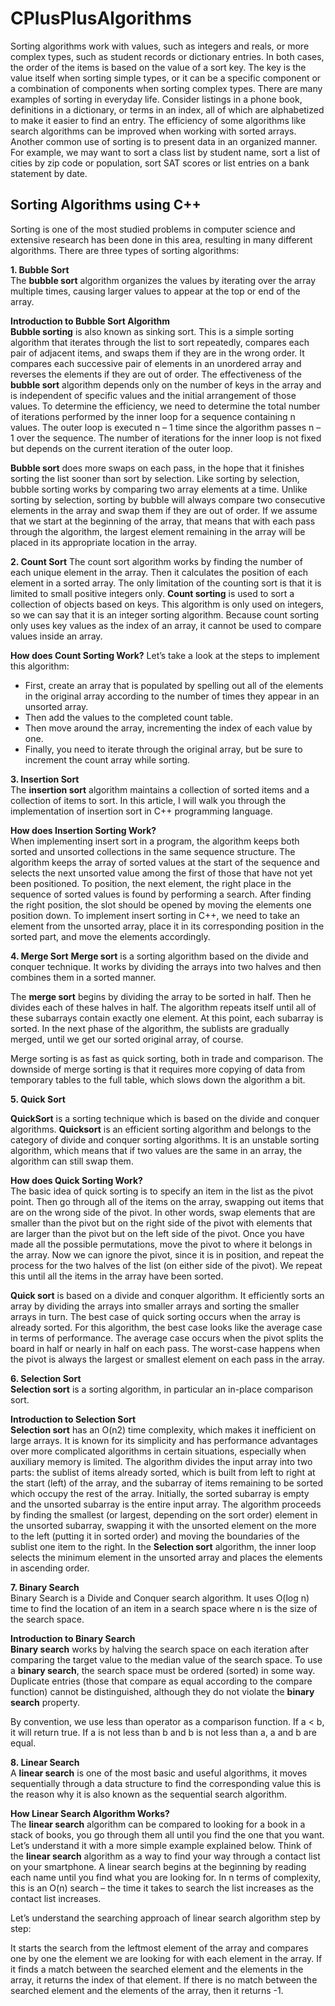 # CPlusPlusAlgorithms

Sorting algorithms work with values, such as integers and reals, or more complex types, such as student records or dictionary entries. In both cases, the order of the items is based on the value of a sort key.  The key is the value itself when sorting simple types, or it can be a specific component or a combination of components when sorting complex types. There are many examples of sorting in everyday life. Consider listings in a phone book, definitions in a dictionary, or terms in an index, all of which are alphabetized to make it easier to find an entry. The efficiency of some algorithms like search algorithms can be improved when working with sorted arrays.  Another common use of sorting is to present data in an organized manner. For example, we may want to sort a class list by student name, sort a list of cities by zip code or population, sort SAT scores or list entries on a bank statement by date.

## Sorting Algorithms using C++

Sorting is one of the most studied problems in computer science and extensive research has been done in this area, resulting in many different algorithms. There are three types of sorting algorithms:


**1. Bubble Sort**<br />
The **bubble sort** algorithm organizes the values by iterating over the array multiple times, causing larger values to appear at the top or end of the array.<br />

**Introduction to Bubble Sort Algorithm**<br />
**Bubble sorting** is also known as sinking sort. This is a simple sorting algorithm that iterates through the list to sort repeatedly, compares each pair of adjacent items, and swaps them if they are in the wrong order. It compares each successive pair of elements in an unordered array and reverses the elements if they are out of order. The effectiveness of the **bubble sort** algorithm depends only on the number of keys in the array and is independent of specific values and the initial arrangement of those values. To determine the efficiency, we need to determine the total number of iterations performed by the inner loop for a sequence containing n values. The outer loop is executed n – 1 time since the algorithm passes n – 1 over the sequence. The number of iterations for the inner loop is not fixed but depends on the current iteration of the outer loop.<br />

**Bubble sort** does more swaps on each pass, in the hope that it finishes sorting the list sooner than sort by selection. Like sorting by selection, bubble sorting works by comparing two array elements at a time. Unlike sorting by selection, sorting by bubble will always compare two consecutive elements in the array and swap them if they are out of order. If we assume that we start at the beginning of the array, that means that with each pass through the algorithm, the largest element remaining in the array will be placed in its appropriate location in the array.<br />

**2. Count Sort**
The count sort algorithm works by finding the number of each unique element in the array. Then it calculates the position of each element in a sorted array. The only limitation of the counting sort is that it is limited to small positive integers only. **Count sorting** is used to sort a collection of objects based on keys. This algorithm is only used on integers, so we can say that it is an integer sorting algorithm. Because count sorting only uses key values as the index of an array, it cannot be used to compare values inside an array.

**How does Count Sorting Work?**
Let’s take a look at the steps to implement this algorithm:
- First, create an array that is populated by spelling out all of the elements in the original array according to the number of times they appear in an unsorted array.
- Then add the values to the completed count table.
- Then move around the array, incrementing the index of each value by one.
- Finally, you need to iterate through the original array, but be sure to increment the count array while sorting.

**3. Insertion Sort**<br />
The **insertion sort** algorithm maintains a collection of sorted items and a collection of items to sort. In this article, I will walk you through the implementation of insertion sort in C++ programming language.<br />

**How does Insertion Sorting Work?**<br />
When implementing insert sort in a program, the algorithm keeps both sorted and unsorted collections in the same sequence structure.
The algorithm keeps the array of sorted values at the start of the sequence and selects the next unsorted value among the first of those that have not yet been positioned. To position, the next element, the right place in the sequence of sorted values is found by performing a search. After finding the right position, the slot should be opened by moving the elements one position down. To implement insert sorting in C++, we need to take an element from the unsorted array, place it in its corresponding position in the sorted part, and move the elements accordingly.<br />

**4. Merge Sort**
**Merge sort** is a sorting algorithm based on the divide and conquer technique. It works by dividing the arrays into two halves and then combines them in a sorted manner.<br />

The **merge sort** begins by dividing the array to be sorted in half. Then he divides each of these halves in half. The algorithm repeats itself until all of these subarrays contain exactly one element. At this point, each subarray is sorted. In the next phase of the algorithm, the sublists are gradually merged, until we get our sorted original array, of course.<br />

Merge sorting is as fast as quick sorting, both in trade and comparison. The downside of merge sorting is that it requires more copying of data from temporary tables to the full table, which slows down the algorithm a bit.<br />

**5. Quick Sort**

**QuickSort** is a sorting technique which is based on the divide and conquer algorithms. **Quicksort** is an efficient sorting algorithm and belongs to the category of divide and conquer sorting algorithms. It is an unstable sorting algorithm, which means that if two values are the same in an array, the algorithm can still swap them.

**How does Quick Sorting Work?**<br />
The basic idea of quick sorting is to specify an item in the list as the pivot point. Then go through all of the items on the array, swapping out items that are on the wrong side of the pivot. In other words, swap elements that are smaller than the pivot but on the right side of the pivot with elements that are larger than the pivot but on the left side of the pivot. Once you have made all the possible permutations, move the pivot to where it belongs in the array. Now we can ignore the pivot, since it is in position, and repeat the process for the two halves of the list (on either side of the pivot). We repeat this until all the items in the array have been sorted.

**Quick sort** is based on a divide and conquer algorithm. It efficiently sorts an array by dividing the arrays into smaller arrays and sorting the smaller arrays in turn. The best case of quick sorting occurs when the array is already sorted. For this algorithm, the best case looks like the average case in terms of performance. The average case occurs when the pivot splits the board in half or nearly in half on each pass. The worst-case happens when the pivot is always the largest or smallest element on each pass in the array.

**6. Selection Sort**<br />
**Selection sort** is a sorting algorithm, in particular an in-place comparison sort.<br />

**Introduction to Selection Sort**<br />
**Selection sort** has an O(n2) time complexity, which makes it inefficient on large arrays. It is known for its simplicity and has performance advantages over more complicated algorithms in certain situations, especially when auxiliary memory is limited. The algorithm divides the input array into two parts: the sublist of items already sorted, which is built from left to right at the start (left) of the array, and the subarray of items remaining to be sorted which occupy the rest of the array. Initially, the sorted subarray is empty and the unsorted subarray is the entire input array. The algorithm proceeds by finding the smallest (or largest, depending on the sort order) element in the unsorted subarray, swapping it with the unsorted element on the more to the left (putting it in sorted order) and moving the boundaries of the sublist one item to the right. In the **Selection sort** algorithm, the inner loop selects the minimum element in the unsorted array and places the elements in ascending order.<br />


**7. Binary Search**<br />
Binary Search is a Divide and Conquer search algorithm. It uses O(log n) time to find the location of an item in a search space where n is the size of the search space. <br />

**Introduction to Binary Search**<br />
**Binary search** works by halving the search space on each iteration after comparing the target value to the median value of the search space. To use a **binary search**, the search space must be ordered (sorted) in some way. Duplicate entries (those that compare as equal according to the compare function) cannot be distinguished, although they do not violate the **binary search** property.<br />

By convention, we use less than operator as a comparison function. If a < b, it will return true. If a is not less than b and b is not less than a, a and b are equal.<br />


**8. Linear Search**<br />
A **linear search** is one of the most basic and useful algorithms, it moves sequentially through a data structure to find the corresponding value this is the reason why it is also known as the sequential search algorithm.<br />

**How Linear Search Algorithm Works?**<br />
The **linear search** algorithm can be compared to looking for a book in a stack of books, you go through them all until you find the one that you want. Let’s understand it with a more simple example explained below. Think of the **linear search** algorithm as a way to find your way through a contact list on your smartphone. A linear search begins at the beginning by reading each name until you find what you are looking for. In n terms of complexity, this is an O(n) search – the time it takes to search the list increases as the contact list increases.<br />

Let’s understand the searching approach of linear search algorithm step by step:<br />

It starts the search from the leftmost element of the array and compares one by one the element we are looking for with each element in the array. If it finds a match between the searched element and the elements in the array, it returns the index of that element. If there is no match between the searched element and the elements of the array, then it returns -1.
